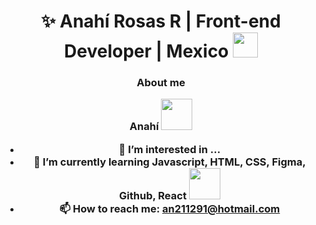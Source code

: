 <h1 align="center"> ✨ Anahí Rosas R | Front-end Developer | Mexico <img src="https://media.giphy.com/media/2Yj2vRSHrhZIUyVPGl/giphy.gif" width="40"></h3>
<h3 align="center" font-color="violet"> About me<br>




Anahí <img src= "https://media.giphy.com/media/3bu85lsWhBTlWcOMN6/giphy.gif" width="50">
- 👀 I’m interested in ...
- 🌱 I’m currently learning Javascript, HTML, CSS, Figma, Github, React <img src= "https://media.giphy.com/media/XAxylRMCdpbEWUAvr8/giphy.gif" width="50">
- 📫 How to reach me: an211291@hotmail.com

<!---
anahir21/anahir21 is a ✨ special ✨ repository because its `README.md` (this file) appears on your GitHub profile.
You can click the Preview link to take a look at your changes.
--->
